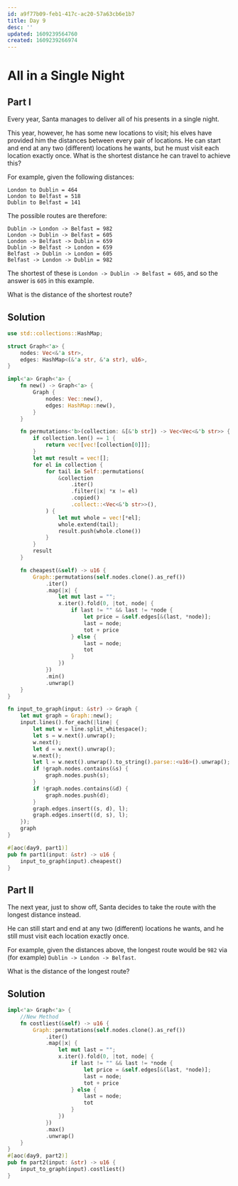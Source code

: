 ```yaml
---
id: a9f77b09-feb1-417c-ac20-57a63cb6e1b7
title: Day 9
desc: ''
updated: 1609239564760
created: 1609239266974
---
```


# All in a Single Night

## Part I


Every year, Santa manages to deliver all of his presents in a single night.

This year, however, he has some new locations to visit; his elves have provided him the distances between every pair of locations. He can start and end at any two (different) locations he wants, but he must visit each location exactly once. What is the shortest distance he can travel to achieve this?

For example, given the following distances:

```
London to Dublin = 464
London to Belfast = 518
Dublin to Belfast = 141
```
The possible routes are therefore:

```
Dublin -> London -> Belfast = 982
London -> Dublin -> Belfast = 605
London -> Belfast -> Dublin = 659
Dublin -> Belfast -> London = 659
Belfast -> Dublin -> London = 605
Belfast -> London -> Dublin = 982
```
The shortest of these is `London -> Dublin -> Belfast = 605`, and so the answer is `605` in this example.

What is the distance of the shortest route?

## Solution
```rust
use std::collections::HashMap;

struct Graph<'a> {
    nodes: Vec<&'a str>,
    edges: HashMap<(&'a str, &'a str), u16>,
}

impl<'a> Graph<'a> {
    fn new() -> Graph<'a> {
        Graph {
            nodes: Vec::new(),
            edges: HashMap::new(),
        }
    }

    fn permutations<'b>(collection: &[&'b str]) -> Vec<Vec<&'b str>> {
        if collection.len() == 1 {
            return vec![vec![collection[0]]];
        }
        let mut result = vec![];
        for el in collection {
            for tail in Self::permutations(
                &collection
                    .iter()
                    .filter(|x| *x != el)
                    .copied()
                    .collect::<Vec<&'b str>>(),
            ) {
                let mut whole = vec![*el];
                whole.extend(tail);
                result.push(whole.clone())
            }
        }
        result
    }

    fn cheapest(&self) -> u16 {
        Graph::permutations(self.nodes.clone().as_ref())
            .iter()
            .map(|x| {
                let mut last = "";
                x.iter().fold(0, |tot, node| {
                    if last != "" && last != *node {
                        let price = &self.edges[&(last, *node)];
                        last = node;
                        tot + price
                    } else {
                        last = node;
                        tot
                    }
                })
            })
            .min()
            .unwrap()
    }
}

fn input_to_graph(input: &str) -> Graph {
    let mut graph = Graph::new();
    input.lines().for_each(|line| {
        let mut w = line.split_whitespace();
        let s = w.next().unwrap();
        w.next();
        let d = w.next().unwrap();
        w.next();
        let l = w.next().unwrap().to_string().parse::<u16>().unwrap();
        if !graph.nodes.contains(&s) {
            graph.nodes.push(s);
        }
        if !graph.nodes.contains(&d) {
            graph.nodes.push(d);
        }
        graph.edges.insert((s, d), l);
        graph.edges.insert((d, s), l);
    });
    graph
}

#[aoc(day9, part1)]
pub fn part1(input: &str) -> u16 {
    input_to_graph(input).cheapest()
}
```
## Part II

The next year, just to show off, Santa decides to take the route with the longest distance instead.

He can still start and end at any two (different) locations he wants, and he still must visit each location exactly once.

For example, given the distances above, the longest route would be `982` via (for example) `Dublin -> London -> Belfast`.

What is the distance of the longest route?

## Solution

```rust
impl<'a> Graph<'a> {
    //New Method
    fn costliest(&self) -> u16 {
        Graph::permutations(self.nodes.clone().as_ref())
            .iter()
            .map(|x| {
                let mut last = "";
                x.iter().fold(0, |tot, node| {
                    if last != "" && last != *node {
                        let price = &self.edges[&(last, *node)];
                        last = node;
                        tot + price
                    } else {
                        last = node;
                        tot
                    }
                })
            })
            .max()
            .unwrap()
    }
}
#[aoc(day9, part2)]
pub fn part2(input: &str) -> u16 {
    input_to_graph(input).costliest()
}
```
